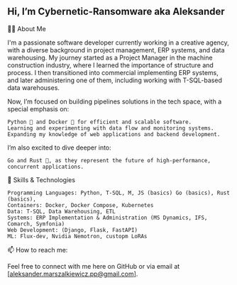 Hi, I’m Cybernetic-Ransomware
aka Aleksander
---
👨‍💻 About Me

I'm a passionate software developer currently working in a creative agency, with a diverse background in project management, ERP systems, and data warehousing. My journey started as a Project Manager in the machine construction industry, where I learned the importance of structure and process. I then transitioned into commercial implementing ERP systems, and later administering one of them, including working with T-SQL-based data warehouses.

Now, I’m focused on building pipelines solutions in the tech space, with a special emphasis on:

    Python 🐍 and Docker 🐳 for efficient and scalable software.
    Learning and experimenting with data flow and monitoring systems.
    Expanding my knowledge of web applications and backend development.

I’m also excited to dive deeper into:

    Go and Rust 🚀, as they represent the future of high-performance, concurrent applications.

🚀 Skills & Technologies

    Programming Languages: Python, T-SQL, M, JS (basics) Go (basics), Rust (basics), 
    Containers: Docker, Docker Compose, Kubernetes
    Data: T-SQL, Data Warehousing, ETL
    Systems: ERP Implementation & Administration (MS Dynamics, IFS, Comarch, Symfonia)
    Web Development: (Django, Flask, FastAPI)
    ML: Flux-dev, Nvidia Nemotron, custopm LoRAs

📫 How to reach me:

Feel free to connect with me here on GitHub or via email at [aleksander.marszalkiewicz.pp@gmail.com].
